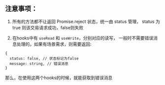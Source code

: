 ## 注意事项：
1. 所有的方法都不让返回 Promise.reject 状态，统一由 status 管理，
status 为 true 则该交易请求成功，false则失败

2. 在hooks中有 ```useRead``` 和 ```useWrite```，分别对应的读写，
一般时不需要错误消息处理的，如果有场景需求，则需要返回:
```
{
  status: false, // 状态标记为false
  message: string, // 错误消息
}
```
那么，在使用这两个hooks的时候，就能获取到错误消息
